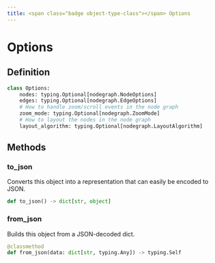 ```yaml
---
title: <span class="badge object-type-class"></span> Options
---
```

# <span class="badge object-type-class"></span> Options

## Definition

```python
class Options:
    nodes: typing.Optional[nodegraph.NodeOptions]
    edges: typing.Optional[nodegraph.EdgeOptions]
    # How to handle zoom/scroll events in the node graph
    zoom_mode: typing.Optional[nodegraph.ZoomMode]
    # How to layout the nodes in the node graph
    layout_algorithm: typing.Optional[nodegraph.LayoutAlgorithm]
```
## Methods

### <span class="badge object-method"></span> to_json

Converts this object into a representation that can easily be encoded to JSON.

```python
def to_json() -> dict[str, object]
```

### <span class="badge object-method"></span> from_json

Builds this object from a JSON-decoded dict.

```python
@classmethod
def from_json(data: dict[str, typing.Any]) -> typing.Self
```

